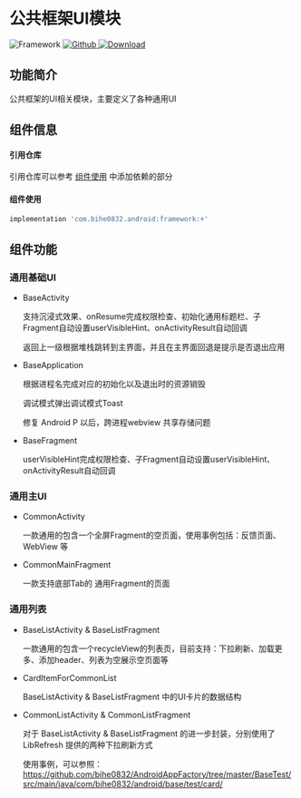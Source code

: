 # 公共框架UI模块

![Framework](https://img.shields.io/badge/AndroidAppFactory-Framework-brightgreen)
[ ![Github](https://img.shields.io/badge/Github-Framework-brightgreen?style=social) ](https://github.com/bihe0832/AndroidAppFactory/tree/master/Framework)
[ ![Download](https://api.bintray.com/packages/bihe0832/android/framework/images/download.svg) ](https://bintray.com/bihe0832/android/framework/_latestVersion)

## 功能简介

公共框架的UI相关模块，主要定义了各种通用UI

## 组件信息

#### 引用仓库

引用仓库可以参考 [组件使用](./../start.md) 中添加依赖的部分

#### 组件使用

```groovy
implementation 'com.bihe0832.android:framework:+'
```
## 组件功能

### 通用基础UI

- BaseActivity

    支持沉浸式效果、onResume完成权限检查、初始化通用标题栏、子Fragment自动设置userVisibleHint、onActivityResult自动回调

    返回上一级根据堆栈跳转到主界面，并且在主界面回退是提示是否退出应用

- BaseApplication

    根据进程名完成对应的初始化以及退出时的资源销毁

    调试模式弹出调试模式Toast

    修复 Android P 以后，跨进程webview 共享存储问题

- BaseFragment

    userVisibleHint完成权限检查、子Fragment自动设置userVisibleHint、onActivityResult自动回调

### 通用主UI

- CommonActivity

    一款通用的包含一个全屏Fragment的空页面，使用事例包括：反馈页面、WebView 等

- CommonMainFragment

    一款支持底部Tab的 通用Fragment的页面

### 通用列表

- BaseListActivity & BaseListFragment

    一款通用的包含一个recycleView的列表页，目前支持：下拉刷新、加载更多、添加header、列表为空展示空页面等

- CardItemForCommonList

    BaseListActivity & BaseListFragment 中的UI卡片的数据结构

- CommonListActivity & CommonListFragment

    对于 BaseListActivity & BaseListFragment 的进一步封装，分别使用了LibRefresh 提供的两种下拉刷新方式

    使用事例，可以参照：https://github.com/bihe0832/AndroidAppFactory/tree/master/BaseTest/src/main/java/com/bihe0832/android/base/test/card/